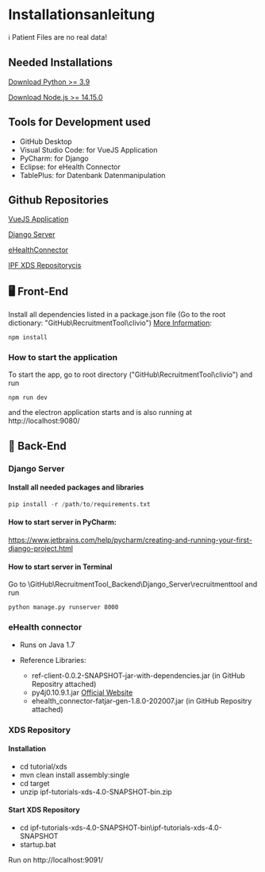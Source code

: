 # Installationsanleitung

ℹ️ Patient Files are no real data!

## Needed Installations

[Download Python >= 3.9](https://www.python.org/downloads/)

[Download Node.js >= 14.15.0](https://nodejs.org/en/download/)


## Tools for Development used

* GitHub Desktop
* Visual Studio Code: for VueJS Application
* PyCharm: for Django
* Eclipse: for eHealth Connector
* TablePlus: for Datenbank Datenmanipulation

## Github Repositories

[VueJS Application](https://github.com/raikm/RecruitmentTool)

[Django Server](https://github.com/raikm/RecruitmentTool_Backend)

[eHealthConnector](https://github.com/raikm/eHealthConnectorMiniAPI)

[IPF XDS Repositorycis](https://github.com/oehf/ipf.git)


## 🖥 Front-End

Install all dependencies listed in a package.json file (Go to the root dictionary: "GitHub\RecruitmentTool\clivio") [More Information](https://www.jetbrains.com/help/webstorm/installing-and-removing-external-software-using-node-package-manager.html#ws_installing_and_upgrading_packages):

```none
npm install
```

### How to start the application

To start the app, go to root directory ("GitHub\RecruitmentTool\clivio") and run

```none
npm run dev
```

and the electron application starts and is also running at http://localhost:9080/

## 🧮 Back-End

### Django Server

#### Install all needed packages and libraries

```py
pip install -r /path/to/requirements.txt
```

#### How to start server in PyCharm: 

https://www.jetbrains.com/help/pycharm/creating-and-running-your-first-django-project.html

#### How to start server in Terminal
Go to \GitHub\RecruitmentTool_Backend\Django_Server\recruitmenttool and run

```
python manage.py runserver 8000
```

### eHealth connector

* Runs on Java 1.7

* Reference Libraries:
  * ref-client-0.0.2-SNAPSHOT-jar-with-dependencies.jar (in GitHub Repositry attached)
  * py4j0.10.9.1.jar [Official Website](https://www.py4j.org/download.html)
  * ehealth_connector-fatjar-gen-1.8.0-202007.jar (in GitHub Repositry attached)

### XDS Repository

#### Installation
* cd tutorial/xds
* mvn clean install assembly:single
* cd target
* unzip ipf-tutorials-xds-4.0-SNAPSHOT-bin.zip

#### Start XDS Repository
* cd ipf-tutorials-xds-4.0-SNAPSHOT-bin\ipf-tutorials-xds-4.0-SNAPSHOT
* startup.bat

Run on http://localhost:9091/
